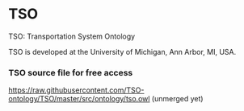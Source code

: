 # TSO
TSO: Transportation System Ontology

TSO is developed at the University of Michigan, Ann Arbor, MI, USA.

### TSO source file for free access
https://raw.githubusercontent.com/TSO-ontology/TSO/master/src/ontology/tso.owl (unmerged yet)

